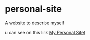 # personal-site
A website to describe myself

u can see on this link [My Personal Site](https://github.com/reaperizy/personal-site))
